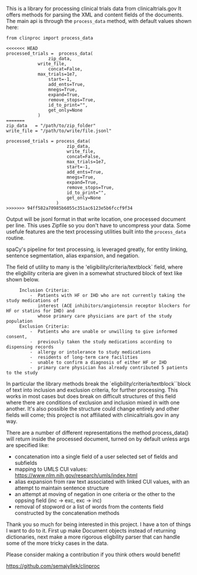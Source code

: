 
This is a library for processing clinical trials data from clinicaltrials.gov
It offers methods for parsing the XML and content fields of the documents.  
The main api is through the `process_data` method, with default values shown here:

```
from clinproc import process_data

<<<<<<< HEAD
processed_trials =  process_data(
		        zip_data, 
			write_file, 
		        concat=False,
			max_trials=1e7, 
    			start=-1, 
    			add_ents=True, 
    			mnegs=True, 
    			expand=True,
    			remove_stops=True,
    			id_to_print="", 
    			get_only=None
  		    )
=======
zip_data   = "/path/to/zip_folder"
write_file = "/path/to/write/file.jsonl"

processed_trials = process_data(
                       zip_data, 
                       write_file, 
                       concat=False, 
                       max_trials=1e7, 
                       start=-1, 
                       add_ents=True, 
                       mnegs=True, 
                       expand=True,
                       remove_stops=True,
                       id_to_print="", 
                       get_only=None
                   )
>>>>>>> 94ff582a70985b6055c351ac6123e5b6fccf9f34
```

Output will be jsonl format in that write location, one processed document per line.
This uses Zipfile so you don't have to uncompress your data.
Some usefule features are the text processing utilities built into the `process_data` routine.

spaCy's pipeline for text processing, is leveraged greatly, for entity linking, sentence segmentation, alias expansion, 
and negation. 

The field of utility to many is the 'eligibility/criteria/textblock` field, where the eligbility criteria are given in a
somewhat structured block of text like shown below. 

```
     Inclusion Criteria:
         -  Patients with HF or IHD who are not currently taking the study medications of
            interest (ACE inhibitors/angiotensin receptor blockers for HF or statins for IHD) and
            whose primary care physicians are part of the study population
     Exclusion Criteria:
         -  Patients who are unable or unwilling to give informed consent,
         -  previously taken the study medications according to dispensing records
         -  allergy or intolerance to study medications
         -  residents of long-term care facilities
         -  unable to confirm a diagnosis of either HF or IHD
         -  primary care physician has already contributed 5 patients to the study
 ```



In particular the library methods break the `eligbility/criteria/textblock``block of text into inclusion and exclusion criteria,
for further processing. This works in most cases but does break on difficult structures of this field where there are conditions of exclusion 
and inclusion mixed in with one another. It's also possible the structure could change entirely and other fields will come;
this project is not affiliated with clinicaltrials.gov in any way.

There are a number of different representations the method process_data() will return inside the processed document, turned on by default
unless args are specified like:

- concatenation into a single field of a user selected set of fields and subfields 
- mapping to UMLS CUI values: https://www.nlm.nih.gov/research/umls/index.html
- alias expansion from raw text associated with linked CUI values, with an attempt to maintain sentence structure
- an attempt at moving of negation in one criteria or the other to the oppsing field (inc -> exc, exc -> inc)
- removal of stopword or a list of words from the contents field constructed by the concatenation methods


Thank you so much for being interested in this project. I have a ton of things I want to do to it. First up make Document
objects instead of returning dictionaries, next make a more rigorous eligbility parser that can handle some of the more tricky cases in the data.

Please consider making a contribution if you think others would benefit!

https://github.com/semajyllek/clinproc



